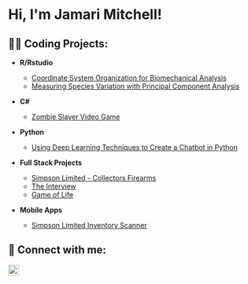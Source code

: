<h1>Hi, I'm Jamari Mitchell! </h1>

<h2>👨‍💻 Coding Projects:</h2>

- <b>R/Rstudio</b>
  - [Coordinate System Organization for Biomechanical Analysis](https://github.com/yaboijams/Coordinate-System-Organization-for-Biomechanical-Analysis/blob/main/README.md)
  - [Measuring Species Variation with Principal Component Analysis](https://github.com/yaboijams/Measuring-Variation-with-Principal-Component-Analysis)
- <b>C#</b>
  - [Zombie Slayer Video Game](https://github.com/yaboijams/Zombie-Slayer-Unity-Project)

- <b>Python</b>
  - [Using Deep Learning Techniques to Create a Chatbot in Python](https://github.com/yaboijams/Chat-Bot)
 
- <b>Full Stack Projects</b>
    - [Simpson Limited - Collectors Firearms](https://simpsonltd.web.app/)
    - [The Interview](https://theinterview.info/)
    - [Game of Life](https://gameoflife-eosin.vercel.app/)
 
- <b>Mobile Apps</b>
  - [Simpson Limited Inventory Scanner](https://github.com/yaboijams/SimpsonLtdInvScanner/)

<h2> 🤳 Connect with me:</h2>


[<img align="left" alt="JamariMitchell | LinkedIn" width="22px" src="https://cdn.jsdelivr.net/npm/simple-icons@v3/icons/linkedin.svg" />][linkedin]



[linkedin]: https://www.linkedin.com/in/jamari-mitchell-5217bb23a/

<!--
**joshmadakor1/joshmadakor1** is a ✨ _special_ ✨ repository because its `README.md` (this file) appears on your GitHub profile.

Here are some ideas to get you started:

- 🔭 I’m currently working on ...
- 🌱 I’m currently learning ...
- 👯 I’m looking to collaborate on ...
- 🤔 I’m looking for help with ...
- 💬 Ask me about ...
- 📫 How to reach me: ...
- 😄 Pronouns: ...
- ⚡ Fun fact: ...
-->
